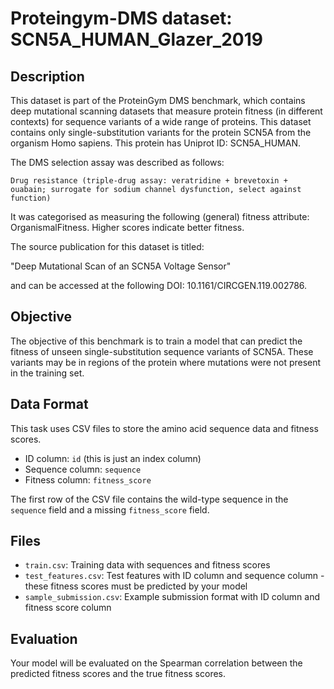 
# Proteingym-DMS dataset: SCN5A_HUMAN_Glazer_2019

## Description

This dataset is part of the ProteinGym DMS benchmark, which contains deep mutational scanning datasets that measure
protein fitness (in different contexts) for sequence variants of a wide range of proteins. This dataset contains
only single-substitution variants for the protein SCN5A from the organism Homo sapiens. This protein has Uniprot ID: SCN5A_HUMAN. 

The DMS selection assay was described as follows: 

    Drug resistance (triple-drug assay: veratridine + brevetoxin + ouabain; surrogate for sodium channel dysfunction, select against function)

It was categorised as measuring the following (general) fitness attribute: OrganismalFitness. Higher scores indicate better fitness.

The source publication for this dataset is titled: 

"Deep Mutational Scan of an SCN5A Voltage Sensor"

and can be accessed at the following DOI: 10.1161/CIRCGEN.119.002786.

## Objective

The objective of this benchmark is to train a model that can predict the fitness of unseen single-substitution sequence variants of SCN5A.
These variants may be in regions of the protein where mutations were not present in the training set.

## Data Format

This task uses CSV files to store the amino acid sequence data and fitness scores.
- ID column: `id` (this is just an index column)
- Sequence column: `sequence`
- Fitness column: `fitness_score`

The first row of the CSV file contains the wild-type sequence in the `sequence` field and a missing `fitness_score` field.

## Files

- `train.csv`: Training data with sequences and fitness scores
- `test_features.csv`: Test features with ID column and sequence column - these fitness scores must be predicted by your model
- `sample_submission.csv`: Example submission format with ID column and fitness score column

## Evaluation

Your model will be evaluated on the Spearman correlation between the predicted fitness scores and the true fitness scores.
